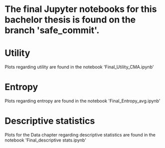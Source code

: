 # The final Jupyter notebooks for this bachelor thesis is found on the branch 'safe_commit'.

# Utility
Plots regarding utility are found in the notebook 'Final_Utility_CMA.ipynb'

# Entropy
Plots regarding entropy are found in the notebook 'Final_Entropy_avg.ipynb'

# Descriptive statistics
Plots for the Data chapter regarding descriptive statistics are found in the notebook 'Final_descriptive stats.ipynb'

